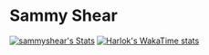 # Sammy Shear

[![sammyshear's Stats](https://github-readme-stats.vercel.app/api?username=sammyshear&show_icons=true&hide_border=true&count_private=true)](https://github.com/anuraghazra/github-readme-stats)
[![Harlok's WakaTime stats](https://github-readme-stats.vercel.app/api/wakatime?username=sammyshear)](https://github.com/anuraghazra/github-readme-stats)
